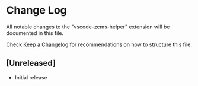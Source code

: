 # Change Log
All notable changes to the "vscode-zcms-helper" extension will be documented in this file.

Check [Keep a Changelog](http://keepachangelog.com/) for recommendations on how to structure this file.

## [Unreleased]
- Initial release
